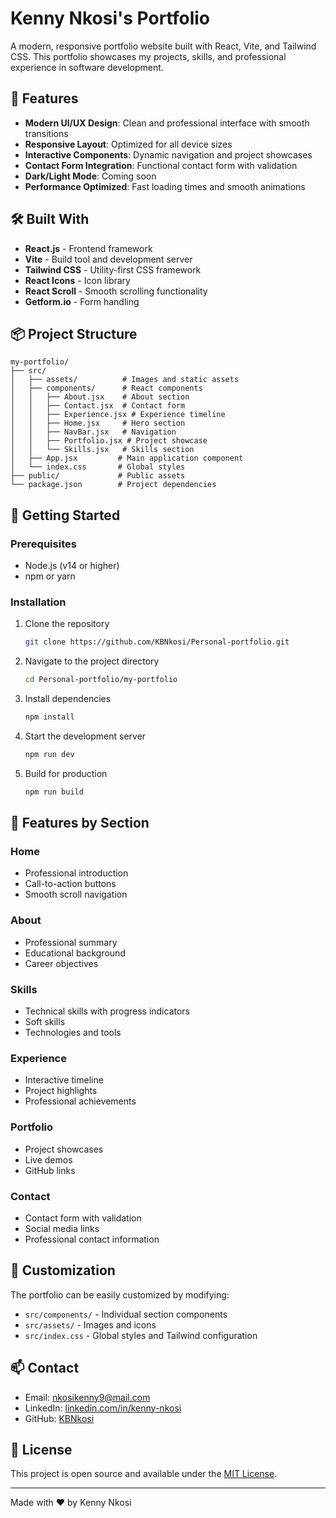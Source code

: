 # Kenny Nkosi's Portfolio

A modern, responsive portfolio website built with React, Vite, and Tailwind CSS. This portfolio showcases my projects, skills, and professional experience in software development.

## 🚀 Features

- **Modern UI/UX Design**: Clean and professional interface with smooth transitions
- **Responsive Layout**: Optimized for all device sizes
- **Interactive Components**: Dynamic navigation and project showcases
- **Contact Form Integration**: Functional contact form with validation
- **Dark/Light Mode**: Coming soon
- **Performance Optimized**: Fast loading times and smooth animations

## 🛠️ Built With

- **React.js** - Frontend framework
- **Vite** - Build tool and development server
- **Tailwind CSS** - Utility-first CSS framework
- **React Icons** - Icon library
- **React Scroll** - Smooth scrolling functionality
- **Getform.io** - Form handling

## 📦 Project Structure

```
my-portfolio/
├── src/
│   ├── assets/          # Images and static assets
│   ├── components/      # React components
│   │   ├── About.jsx    # About section
│   │   ├── Contact.jsx  # Contact form
│   │   ├── Experience.jsx # Experience timeline
│   │   ├── Home.jsx     # Hero section
│   │   ├── NavBar.jsx   # Navigation
│   │   ├── Portfolio.jsx # Project showcase
│   │   └── Skills.jsx   # Skills section
│   ├── App.jsx         # Main application component
│   └── index.css       # Global styles
├── public/             # Public assets
└── package.json        # Project dependencies
```

## 🚀 Getting Started

### Prerequisites

- Node.js (v14 or higher)
- npm or yarn

### Installation

1. Clone the repository
   ```bash
   git clone https://github.com/KBNkosi/Personal-portfolio.git
   ```

2. Navigate to the project directory
   ```bash
   cd Personal-portfolio/my-portfolio
   ```

3. Install dependencies
   ```bash
   npm install
   ```

4. Start the development server
   ```bash
   npm run dev
   ```

5. Build for production
   ```bash
   npm run build
   ```

## 📱 Features by Section

### Home
- Professional introduction
- Call-to-action buttons
- Smooth scroll navigation

### About
- Professional summary
- Educational background
- Career objectives

### Skills
- Technical skills with progress indicators
- Soft skills
- Technologies and tools

### Experience
- Interactive timeline
- Project highlights
- Professional achievements

### Portfolio
- Project showcases
- Live demos
- GitHub links

### Contact
- Contact form with validation
- Social media links
- Professional contact information

## 🔧 Customization

The portfolio can be easily customized by modifying:
- `src/components/` - Individual section components
- `src/assets/` - Images and icons
- `src/index.css` - Global styles and Tailwind configuration

## 📫 Contact

- Email: [nkosikenny9@mail.com](mailto:nkosikenny9@mail.com)
- LinkedIn: [linkedin.com/in/kenny-nkosi](http://www.linkedin.com/in/kenny-nkosi)
- GitHub: [KBNkosi](https://github.com/KBNkosi)

## 📄 License

This project is open source and available under the [MIT License](LICENSE).

---

Made with ❤️ by Kenny Nkosi
